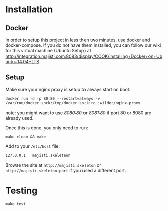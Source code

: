 Installation
============

Docker
-----
In order to setup this project in less then two minutes, use
docker and docker-compose. If you do not have them installed, you
can follow our wiki for this virtual machine (Ubuntu Setup) at
http://integration.majisti.com:8083/display/COOK/Installing+Docker+on+Ubuntu+14.04+LTS

Setup
-----
Make sure your nginx proxy is setup to always start on boot:

```
docker run -d -p 80:80 --restart=always -v /var/run/docker.sock:/tmp/docker.sock:ro jwilder/nginx-proxy
```
note: you might want to use *8080:80* or *8081:80* if port 80 or 8080 are already used.

Once this is done, you only need to run:

```
make clean && make
```

Add to your `/etc/host` file:

```
127.0.0.1   majisti.skeleteon
```

Browse the site at `http://majisti.skeleton` or `http://majisti.skeleton:port` if you used a different port.

Testing
=======

```
make test
```

